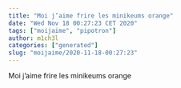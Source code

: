 ```yaml
---
title: "Moi j’aime frire les minikeums orange"
date: "Wed Nov 18 00:27:23 CET 2020"
tags: ["moijaime", "pipotron"]
author: m1ch3l
categories: ["generated"]
slug: "moijaime/2020-11-18-00:27:23"
---
```


Moi j’aime frire les minikeums orange
